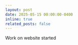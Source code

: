 ```yaml
---
layout: post
date: 2025-05-15 00:00:00-0400
inline: true
related_posts: false
---
```


Work on website started
